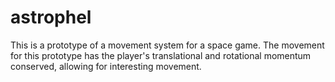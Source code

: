 # astrophel
This is a prototype of a movement system for a space game.
The movement for this prototype has the player's translational and rotational momentum conserved, allowing for interesting movement.
